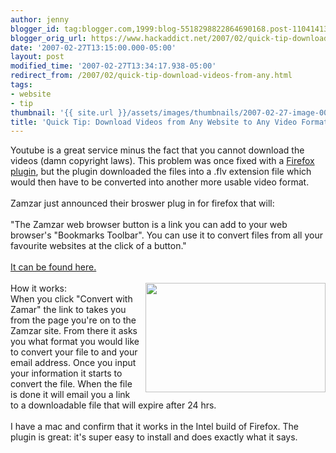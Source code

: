 ```yaml
---
author: jenny
blogger_id: tag:blogger.com,1999:blog-5518298822864690168.post-110414133061238556
blogger_orig_url: https://www.hackaddict.net/2007/02/quick-tip-download-videos-from-any.html
date: '2007-02-27T13:15:00.000-05:00'
layout: post
modified_time: '2007-02-27T13:34:17.938-05:00'
redirect_from: /2007/02/quick-tip-download-videos-from-any.html
tags:
- website
- tip
thumbnail: '{{ site.url }}/assets/images/thumbnails/2007-02-27-image-0000.jpg'
title: 'Quick Tip: Download Videos from Any Website to Any Video Format'
---
```


Youtube is a great service minus the fact that you cannot download the videos (damn copyright laws).  This problem was once fixed with a <a href="https://addons.mozilla.org/firefox/2390/">Firefox plugin</a>, but the plugin downloaded the files into a .flv extension file which would then have to be converted into another more usable video format.<br/><br/>Zamzar just announced their broswer plug in for firefox that will:<br/><br/>"The Zamzar web browser button is a link you can add to your web browser's "Bookmarks Toolbar". You can use it to convert files             from all your favourite websites at the click of a button."<br/><br/><a href="http://www.zamzar.com/tools/">It can be found here.</a><br/><br/>How it works:<img alt="" border="0" id="BLOGGER_PHOTO_ID_5036281220407625218" src="{{ site.url }}/assets/images/posts/2007-02-27-image-0000.jpg" style="margin: 0pt 0pt 10px 10px; float: right;  width: 288px; height: 175px;"/><br/>When you click "Convert with Zamar" the link to takes you from the page you're on to the Zamzar site.  From there it asks you what format you would like to convert your file to and your email address.  Once you input your information it starts to convert the file.  When the file is done it will email you a link to a downloadable file that will expire after 24 hrs.<br/><br/>I have a mac and confirm that it works in the Intel build of Firefox.  The plugin is great: it's super easy to install and does exactly what it says.